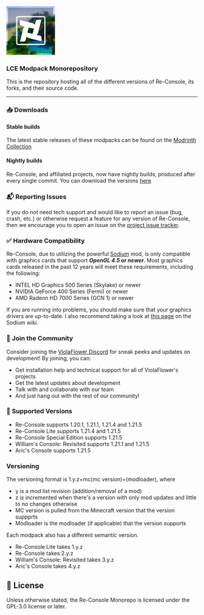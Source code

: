 <img src="versions/vanilla/src/re-console/modrinth/fabric/1.21.5/rc-icon.png" width="128">


### LCE Modpack Monorepository
This is the repository hosting all of the different versions of Re-Console, its forks, and their source code.

---

### 📥 Downloads

#### Stable builds

The latest stable releases of these modpacks can be found on the [Modrinth Collection](https://modrinth.com/collection/sgxcMC60)

#### Nightly builds

Re-Console, and affiliated projects, now have nightly builds, produced after every single commit. You can download the versions [here](https://github.com/ViolaFlower/Re-Console-Monorepository/actions)

### 📬 Reporting Issues

If you do not need tech support and would like to report an issue (bug, crash, etc.) or otherwise request a feature for any version of Re-Console, then we encourage you to open an issue on the
[project issue tracker](https://github.com/ViolaFlower/Re-Console-Monorepository/issues).

### ✅ Hardware Compatibility
Re-Console, due to utilizing the powerful [Sodium](https://modrinth.com/mod/sodium) mod, is only compatible with graphics cards that support ***OpenGL 4.5 or newer.***
Most graphics cards released in the past 12 years will meet these requirements, including the following:

  -  INTEL HD Graphics 500 Series (Skylake) or newer
  -  NVIDIA GeForce 400 Series (Fermi) or newer
  -  AMD Radeon HD 7000 Series (GCN 1) or newer

If you are running into problems, you should make sure that your graphics drivers are up-to-date. I also recommend taking a look at [this page](https://github.com/CaffeineMC/sodium/wiki/Driver-Compatibility) on the Sodium wiki.

### 💬 Join the Community
Consider joining the [ViolaFlower Discord](https://discord.com/invite/dsBrDdJysn) for sneak peeks and updates on development! By joining, you can:
- Get installation help and technical support for all of ViolaFlower's projects
- Get the latest updates about development
- Talk with and collaborate with our team
- And just hang out with the rest of our community!

### 📝 Supported Versions
- Re-Console supports 1.20.1, 1.21.1, 1.21.4 and 1.21.5
- Re-Console Lite supports 1.21.4 and 1.21.5
- Re-Console Special Edition supports 1.21.5
- William's Console: Revisited supports 1.21.1 and 1.21.5
- Aric's Console supports 1.21.5

### Versioning
The versioning format is 1.y.z+mc(mc version)+(modloader), where

- y is a mod list revision (addition/removal of a mod)
- z is incremented when there's a version with only mod updates and little to no changes otherwise
- MC version is pulled from the Minecraft version that the version suppprts
- Modloader is the modloader (if applicable) that the version supports

Each modpack also has a different semantic version.
- Re-Console Lite takes 1.y.z
- Re-Console takes 2.y.z
- William's Console: Revisited takes 3.y.z
- Aric's Console takes 4.y.z


## 📜 License
Unless otherwise stated, the Re-Console Monorepo is licensed under the GPL-3.0 license or later.
